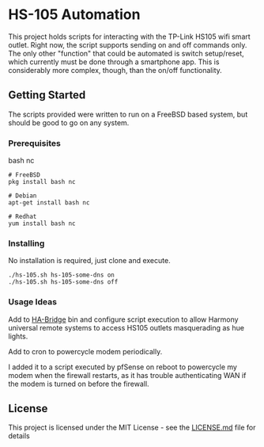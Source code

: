 # HS-105 Automation

This project holds scripts for interacting with the TP-Link HS105 wifi smart outlet.
Right now, the script supports sending on and off commands only. The only other "function" that could be automated is switch setup/reset, which currently must be done through a smartphone app. This is considerably more complex, though, than the on/off functionality.

## Getting Started

The scripts provided were written to run on a FreeBSD based system, but should be good to go on any system.

### Prerequisites

bash
nc

```
# FreeBSD
pkg install bash nc

# Debian
apt-get install bash nc

# Redhat
yum install bash nc
```

### Installing

No installation is required, just clone and execute.

```
./hs-105.sh hs-105-some-dns on
./hs-105.sh hs-105-some-dns off
```

### Usage Ideas

Add to [HA-Bridge](https://github.com/bwssytems/ha-bridge) bin and configure script execution to allow Harmony universal remote systems to access HS105 outlets masquerading as hue lights.

Add to cron to powercycle modem periodically.

I added it to a script executed by pfSense on reboot to powercycle my modem when the firewall restarts, as it has trouble authenticating WAN if the modem is turned on before the firewall.

## License

This project is licensed under the MIT License - see the [LICENSE.md](LICENSE.md) file for details
